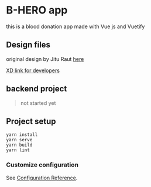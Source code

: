 # B-HERO app
this is a blood donation app made with Vue js and Vuetify


## Design files
original design by Jitu Raut [here](https://uibundle.com/products/b-hero-blood-donation-app-free-ui-kit)

[XD link for developers](https://xd.adobe.com/view/b7d22547-8382-4973-769d-659d40c080ae-c1e3/grid)
 
## backend project

> not started yet

## Project setup
```
yarn install
yarn serve
yarn build
yarn lint
```

### Customize configuration
See [Configuration Reference](https://cli.vuejs.org/config/).
